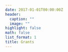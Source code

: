 ```yaml
---
date: 2017-01-01T00:00:00Z
header:
  caption: ""
  image: ""
highlight: false
math: false
list_format: 1
title: Grants
---
```


